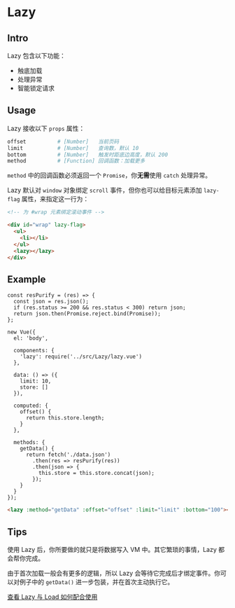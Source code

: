 # Lazy

## Intro

Lazy 包含以下功能：

- 触底加载
- 处理异常
- 智能锁定请求

## Usage

Lazy 接收以下 `props` 属性：

```bash
offset          # [Number]   当前页码
limit           # [Number]   查询数，默认 10
bottom          # [Number]   触发时距底边高度，默认 200
method          # [Function] 回调函数：加载更多
```

`method` 中的回调函数必须返回一个 `Promise`，你**无需**使用 `catch` 处理异常。

Lazy 默认对 `window` 对象绑定 `scroll` 事件，但你也可以给目标元素添加 `lazy-flag` 属性，来指定这一行为：

```HTML
<!-- 为 #wrap 元素绑定滚动事件 -->

<div id="wrap" lazy-flag>
  <ul>
    <li></li>
  </ul>
  <lazy></lazy>
</div>
```

## Example

```JS
const resPurify = (res) => {
  const json = res.json();
  if (res.status >= 200 && res.status < 300) return json;
  return json.then(Promise.reject.bind(Promise));
};

new Vue({
  el: 'body',

  components: {
    'lazy': require('../src/Lazy/lazy.vue')
  },

  data: () => ({
    limit: 10,
    store: []
  }),

  computed: {
    offset() {
      return this.store.length;
    }
  },

  methods: {
    getData() {
      return fetch('./data.json')
        .then(res => resPurify(res))
        .then(json => {
          this.store = this.store.concat(json);
        });
    }
  }
});
```

```HTML
<lazy :method="getData" :offset="offset" :limit="limit" :bottom="100"></lazy>
```

## Tips

使用 Lazy 后，你所要做的就只是将数据写入 VM 中。其它繁琐的事情，Lazy 都会帮你完成。  

由于首次加载一般会有更多的逻辑，所以 Lazy 会等待它完成后才绑定事件。你可以对例子中的 `getData()` 进一步包装，并在首次主动执行它。

[查看 Lazy 与 Load 如何配合使用](https://github.com/banricho/Element/issues/2)
